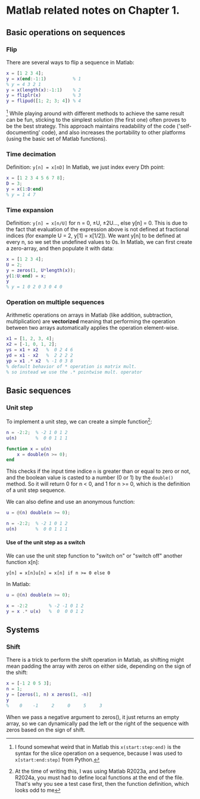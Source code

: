 # Matlab related notes on Chapter 1.

## Basic operations on sequences

### Flip
There are several ways to flip a sequence in Matlab:
```matlab
x = [1 2 3 4];
y = x(end:-1:1)          % 1
% y = 4 3 2 1
y = x(length(x):-1:1)    % 2
y = fliplr(x)            % 3
y = flipud([1; 2; 3; 4]) % 4
```
[^1] While playing around with different methods to achieve the same result can be fun, sticking to the simplest solution (the first one) often proves to be the best strategy. This approach maintains readability of the code ('self-documenting' code), and also increases the portability to other platforms (using the basic set of Matlab functions).

[^1]: I found somewhat weird that in Matlab this `x(start:step:end)` is the syntax for the slice operation on a sequence, because I was used to `x[start:end:step]` from Python.

### Time decimation
Definition: `y[n] = x[nD]`
In Matlab, we just index every Dth point:
```matlab
x = [1 2 3 4 5 6 7 8];
D = 3;
y = x(1:D:end)
% y = 1 4 7
```

### Time expansion
Definition: `y[n] = x[n/U]` for n = 0, ±U, ±2U..., else y[n] = 0. This is due to the fact that evaluation of the expression above is not defined at fractional indices (for example U = 2, y[1] = x[1/2]). We want y[n] to be defined at every n, so we set the undefined values to 0s.
In Matlab, we can first create a zero-array, and then populate it with data:
```matlab
x = [1 2 3 4];
U = 2;
y = zeros(1, U*length(x));
y(1:U:end) = x;
y
% y = 1 0 2 0 3 0 4 0
```

### Operation on multiple sequences
Arithmetic operations on arrays in Matlab (like addition, subtraction, multiplication) are __vectorized__ meaning that performing the operation between two arrays automatically applies the operation element-wise.
```matlab
x1 = [1, 2, 3, 4];
x2 = [-1, 0, 1, 2];
ys = x1 + x2   %  0 2 4 6
yd = x1 - x2   %  2 2 2 2
yp = x1 .* x2  % -1 0 3 8
% default behavior of * operation is matrix mult.
% so instead we use the .* pointwise mult. operator
```

## Basic sequences

### Unit step
To implement a unit step, we can create a simple function[^2]:
```matlab
n = -2:2;  % -2 1 0 1 2
u(n)       %  0 0 1 1 1

function x = u(n)
    x = double(n >= 0);
end
```
This checks if the input time indice `n` is greater than or equal to zero or not, and the boolean value is casted to a number (0 or 1) by the `double()` method. So it will return 0 for n < 0, and 1 for n >= 0, which is the definition of a unit step sequence.

We can also define and use an anonymous function:
```matlab
u = @(n) double(n >= 0);

n = -2:2;  % -2 1 0 1 2
u(n)       %  0 0 1 1 1
```

[^2]: At the time of writing this, I was using Matlab R2023a, and before R2024a, you must had to define local functions at the end of the file. That's why you see a test case first, then the function definition, which looks odd to me

#### Use of the unit step as a switch
We can use the unit step function to "switch on" or "switch off" another function x[n]:
```
y[n] = x[n]u[n] = x[n] if n >= 0 else 0
```
In Matlab:
```matlab
u = @(n) double(n >= 0);

x = -2:2        % -2 -1 0 1 2
y = x .* u(x)   %  0  0 0 1 2
```

## Systems

### Shift
There is a trick to perform the shift operation in Matlab, as shifting might mean padding the array with zeros on either side, depending on the sign of the shift:
```matlab
x = [-1 2 0 5 3];
n = 1;
y = [zeros(1, n) x zeros(1, -n)]
y
%    0    -1     2     0     5     3
```
When we pass a negative argument to zeros(), it just returns an empty array, so we can dynamically pad the left or the right of the sequence with zeros based on the sign of shift.